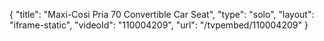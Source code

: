 {
    "title": "Maxi-Cosi Pria 70 Convertible Car Seat",
    "type": "solo",
    "layout": "iframe-static",
    "videoId": "110004209",
    "url": "\/tvpembed\/110004209"
}